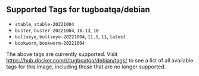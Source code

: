 ## Supported Tags for tugboatqa/debian

* `stable`, `stable-20221004`
* `buster`, `buster-20221004`, `10.13`, `10`
* `bullseye`, `bullseye-20221004`, `11.5`, `11`, `latest`
* `bookworm`, `bookworm-20221004`

The above tags are currently supported. Visit https://hub.docker.com/r/tugboatqa/debian/tags/ to see a list of all available tags for this image, including those that are no longer supported.
